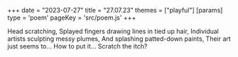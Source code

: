 +++
date = "2023-07-27"
title = "27.07.23"
themes = ["playful"]
[params]
  type = 'poem'
  pageKey = 'src/poem.js'
+++

Head scratching,
Splayed fingers drawing lines in tied up hair,
Individual artists sculpting messy plumes,
And splashing patted-down paints,
Their art just seems to...
How to put it...
Scratch the itch?
